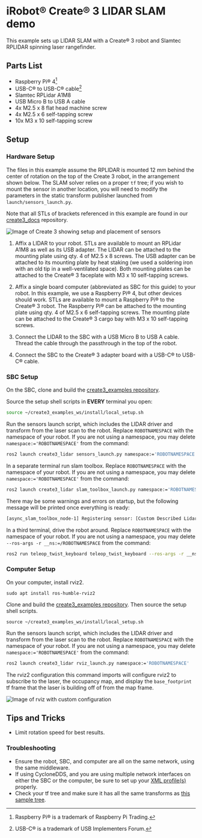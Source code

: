 # iRobot® Create® 3 LIDAR SLAM demo

This example sets up LIDAR SLAM with a Create® 3 robot and Slamtec RPLIDAR spinning laser rangefinder.

## Parts List

* Raspberry Pi® 4[^1]
* USB-C® to USB-C® cable[^2]
* Slamtec RPLidar A1M8
* USB Micro B to USB A cable
* 4x M2.5 x 8 flat head machine screw
* 4x M2.5 x 6 self-tapping screw
* 10x M3 x 10 self-tapping screw

## Setup

### Hardware Setup

The files in this example assume the RPLIDAR is mounted 12 mm behind the center of rotation on the top of the Create 3 robot, in the arrangement shown below.
The SLAM solver relies on a proper `tf` tree; if you wish to mount the sensor in another location, you will need to modify the parameters in the static transform publisher launched from `launch/sensors_launch.py`.

Note that all STLs of brackets referenced in this example are found in our [create3_docs](https://github.com/iRobotEducation/create3_docs/tree/main/docs/hw/data/brackets) repository.

![Image of Create 3 showing setup and placement of sensors](https://iroboteducation.github.io/create3_docs/examples/data/create3_lidar_top.jpg)

1. Affix a LIDAR to your robot.
   STLs are available to mount an RPLidar A1M8 as well as its USB adapter.
   The LIDAR can be attached to the mounting plate using qty. 4 of M2.5 x 8 screws.
   The USB adapter can be attached to its mounting plate by heat staking (we used a soldering iron with an old tip in a well-ventilated space).
   Both mounting plates can be attached to the Create® 3 faceplate with M3 x 10 self-tapping screws.

1. Affix a single board computer (abbreviated as SBC for this guide) to your robot.
   In this example, we use a Raspberry Pi® 4, but other devices should work.
   STLs are available to mount a Raspberry Pi® to the Create® 3 robot.
   The Raspberry Pi® can be attached to the mounting plate using qty. 4 of M2.5 x 6 self-tapping screws.
   The mounting plate can be attached to the Create® 3 cargo bay with M3 x 10 self-tapping screws.

1. Connect the LIDAR to the SBC with a USB Micro B to USB A cable.
   Thread the cable through the passthrough in the top of the robot.

1. Connect the SBC to the Create® 3 adapter board with a USB-C® to USB-C® cable.

### SBC Setup

On the SBC, clone and build the [create3_examples repository](https://github.com/iRobotEducation/create3_examples). 

Source the setup shell scripts in **EVERY** terminal you open:

```bash
source ~/create3_examples_ws/install/local_setup.sh 
```

Run the sensors launch script, which includes the LIDAR driver and transform from the laser scan to the robot. Replace `ROBOTNAMESPACE` with the namespace of your robot. If you are not using a namespace, you may delete `namespace:='ROBOTNAMESPACE'` from the command:

```bash
ros2 launch create3_lidar sensors_launch.py namespace:='ROBOTNAMESPACE'
```


In a separate terminal run slam toolbox. Replace `ROBOTNAMESPACE` with the namespace of your robot. If you are not using a namespace, you may delete `namespace:='ROBOTNAMESPACE'` from the command:

```bash
ros2 launch create3_lidar slam_toolbox_launch.py namespace:='ROBOTNAMESPACE'
```

There may be some warnings and errors on startup, but the following message will be printed once everything is ready:

```bash
[async_slam_toolbox_node-1] Registering sensor: [Custom Described Lidar]
```

In a third terminal, drive the robot around. Replace `ROBOTNAMESPACE` with the namespace of your robot. If you are not using a namespace, you may delete `--ros-args -r __ns:=/ROBOTNAMESPACE` from the command:

```bash
ros2 run teleop_twist_keyboard teleop_twist_keyboard --ros-args -r __ns:=/ROBOTNAMESPACE
```

### Computer Setup
On your computer, install rviz2.

```
sudo apt install ros-humble-rviz2
```

Clone and build the [create3_examples repository](https://github.com/iRobotEducation/create3_examples). 
Then source the setup shell scripts.

```
source ~/create3_examples_ws/install/local_setup.sh
```


Run the sensors launch script, which includes the LIDAR driver and transform from the laser scan to the robot. Replace `ROBOTNAMESPACE` with the namespace of your robot. If you are not using a namespace, you may delete `namespace:='ROBOTNAMESPACE'` from the command:

```bash
ros2 launch create3_lidar rviz_launch.py namespace:='ROBOTNAMESPACE'
```
The rviz2 configuration this command imports will configure rviz2 to subscribe to the laser, the occupancy map, and display the `base_footprint` tf frame that the laser is building off of from the map frame.

![Image of rviz with custom configuration](https://iroboteducation.github.io/create3_docs/examples/data/create3_lidar_rviz.png)




## Tips and Tricks

* Limit rotation speed for best results.


### Troubleshooting

* Ensure the robot, SBC, and computer are all on the same network, using the same middleware.
* If using CycloneDDS, and you are using multiple network interfaces on either the SBC or the computer, be sure to set up your [XML profile(s)](https://iroboteducation.github.io/create3_docs/setup/xml-config/) properly.
* Check your tf tree and make sure it has all the same transforms as [this sample tree](TF_Tree.pdf).

[^1]: Raspberry Pi® is a trademark of Raspberry Pi Trading.
[^2]: USB-C® is a trademark of USB Implementers Forum.
[^3]: All other trademarks mentioned are the property of their respective owners.
